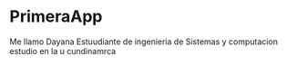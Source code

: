 # PrimeraApp
Me llamo Dayana 
Estuudiante de ingenieria de Sistemas y computacion 
estudio en la u cundinamrca 